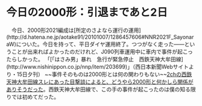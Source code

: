 # 今日の2000形：引退まであと2日

<div class="section">　今日、2000形2021編成は[所定のさよなら運行の運用](http://d.hatena.ne.jp/aotake91/20101007/1286457606#NNR2021F_SayonaraW)についた。今日を持って、平日ダイヤ運用終了。つつがなく走った――ということが出来ればよかったのだけれど、J090列車運用中に車内で事件が起こったらしかった。 「[「はさみ男」暴れ　急行が緊急停止　西鉄天神大牟田線](http://www.nishinippon.co.jp/nnp/item/203699)」（西日本新聞Webサイトより・15日夕刊） ~~事件そのものは2000形とは何の関わりもない~~<ins datetime="2010-10-16T21:24:19+09:00">2chの西鉄天神大牟田線スレにあった目撃談によると、どうやら2000形と何かしら関係がありそうだった</ins>。西鉄天神大牟田線で、この手の事件が起こったのは僕の知る限りでは初めてだった。</div>